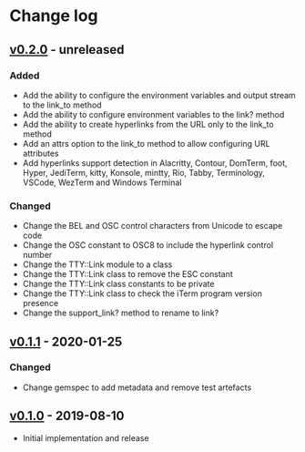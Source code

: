 # Change log

## [v0.2.0] - unreleased

### Added
* Add the ability to configure the environment variables and output stream
  to the link_to method
* Add the ability to configure environment variables to the link? method
* Add the ability to create hyperlinks from the URL only to the link_to method
* Add an attrs option to the link_to method to allow configuring URL attributes
* Add hyperlinks support detection in Alacritty, Contour, DomTerm, foot, Hyper,
  JediTerm, kitty, Konsole, mintty, Rio, Tabby, Terminology, VSCode, WezTerm
  and Windows Terminal

### Changed
* Change the BEL and OSC control characters from Unicode to escape code
* Change the OSC constant to OSC8 to include the hyperlink control number
* Change the TTY::Link module to a class
* Change the TTY::Link class to remove the ESC constant
* Change the TTY::Link class constants to be private
* Change the TTY::Link class to check the iTerm program version presence
* Change the support_link? method to rename to link?

## [v0.1.1] - 2020-01-25

### Changed
* Change gemspec to add metadata and remove test artefacts

## [v0.1.0] - 2019-08-10

* Initial implementation and release

[v0.2.0]: https://github.com/piotrmurach/tty-link/compare/v0.1.1...v0.2.0
[v0.1.1]: https://github.com/piotrmurach/tty-link/compare/v0.1.0...v0.1.1
[v0.1.0]: https://github.com/piotrmurach/tty-link/compare/v0.1.0
